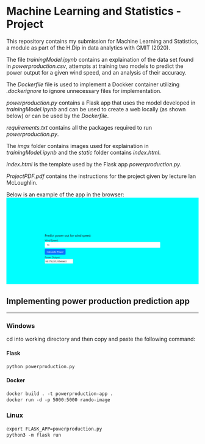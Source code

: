 # Machine Learning and Statistics - Project

This repository contains my submission for Machine Learning and Statistics, a module as part of the H.Dip in data analytics with GMIT (2020).

The file *trainingModel.ipynb* contains an explaination of the data set found in *powerproduction.csv*, attempts at training two models to predict the power output for a given wind speed, and an analysis of their accuracy.

The *Dockerfile* file is used to implement a Dockker container utilizing *.dockerignore* to ignore unnecessary files for implementation.

*powerproduction.py* contains a Flask app that uses the model developed in *trainingModel.ipynb* and can be used to create a web locally (as shown below) or can be used by the *Dockerfile*.

*requirements.txt* contains all the packages required to run *powerproduction.py*.

The *imgs* folder contains images used for explaination in *trainingModel.ipynb* and the *static* folder contains *index.html*.

*index.html* is the template used by the Flask app *powerproduction.py*.

*ProjectPDF.pdf* contains the instructions for the project given by lecture Ian McLoughlin.

Below is an example of the app in the browser:
![image of plan my run](imgs/app-example.png)

## Implementing power production prediction app
---
### Windows
cd into working directory and then copy and paste the following command:
#### Flask
```
python powerproduction.py
```
#### Docker
```
docker build . -t powerproduction-app .
docker run -d -p 5000:5000 rando-image
```

### Linux
```
export FLASK_APP=powerproduction.py
python3 -m flask run
```
